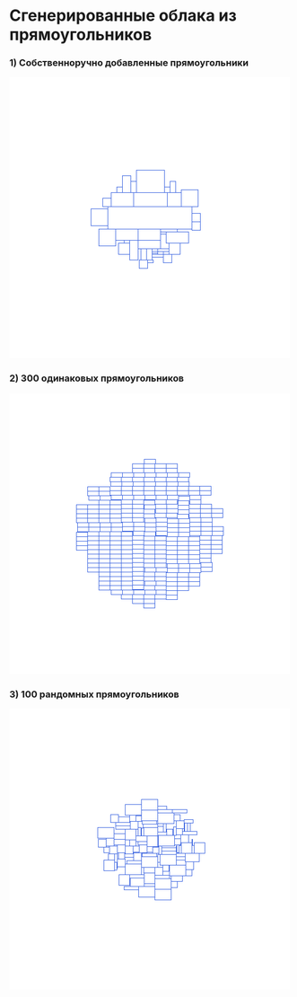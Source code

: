 # Сгенерированные облака из прямоугольников

### 1) Собственноручно добавленные прямоугольники
![](https://github.com/Scindapsus345/tdd/raw/master/cs/TagsCloudVisualization/Cloud.png)

### 2) 300 одинаковых прямоугольников
![](https://github.com/Scindapsus345/tdd/raw/master/cs/TagsCloudVisualization/Cloud1.png)

### 3) 100 рандомных прямоугольников
![](https://github.com/Scindapsus345/tdd/raw/master/cs/TagsCloudVisualization/Cloud2.png)
